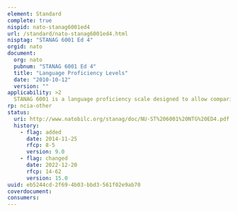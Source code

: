 ```yaml
---
element: Standard
complete: true
nispid: nato-stanag6001ed4
url: /standard/nato-stanag6001ed4.html
nisptag: "STANAG 6001 Ed 4"
orgid: nato
document:
  org: nato
  pubnum: "STANAG 6001 Ed 4"
  title: "Language Proficiency Levels"
  date: "2010-10-12"
  version: ""
applicability: >2
  STANAG 6001 is a language proficiency scale designed to allow comparisons of language ability in different countries.
rp: ncia-other
status:
  uri: http://www.natobilc.org/stanag/doc/NU-ST%206001%20NTG%20ED4.pdf
  history: 
    - flag: added
      date: 2014-11-25
      rfcp: 8-5
      version: 9.0
    - flag: changed
      date: 2022-12-20
      rfcp: 14-62
      version: 15.0
uuid: eb5244cd-2f69-4b03-bbd3-561f02e9ab70
coverdocument:
consumers:
---
```

